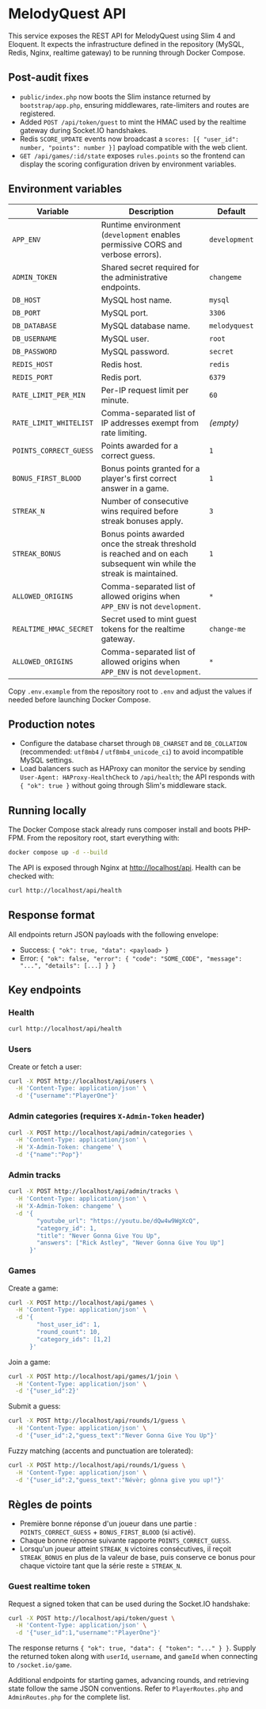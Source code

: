 # MelodyQuest API

This service exposes the REST API for MelodyQuest using Slim 4 and Eloquent. It expects the infrastructure defined in the repository (MySQL, Redis, Nginx, realtime gateway) to be running through Docker Compose.

## Post-audit fixes

- `public/index.php` now boots the Slim instance returned by `bootstrap/app.php`, ensuring middlewares, rate-limiters and routes are registered.
- Added `POST /api/token/guest` to mint the HMAC used by the realtime gateway during Socket.IO handshakes.
- Redis `SCORE_UPDATE` events now broadcast a `scores: [{ "user_id": number, "points": number }]` payload compatible with the web client.
- `GET /api/games/:id/state` exposes `rules.points` so the frontend can display the scoring configuration driven by environment variables.

## Environment variables

| Variable | Description | Default |
| --- | --- | --- |
| `APP_ENV` | Runtime environment (`development` enables permissive CORS and verbose errors). | `development` |
| `ADMIN_TOKEN` | Shared secret required for the administrative endpoints. | `changeme` |
| `DB_HOST` | MySQL host name. | `mysql` |
| `DB_PORT` | MySQL port. | `3306` |
| `DB_DATABASE` | MySQL database name. | `melodyquest` |
| `DB_USERNAME` | MySQL user. | `root` |
| `DB_PASSWORD` | MySQL password. | `secret` |
| `REDIS_HOST` | Redis host. | `redis` |
| `REDIS_PORT` | Redis port. | `6379` |
| `RATE_LIMIT_PER_MIN` | Per-IP request limit per minute. | `60` |
| `RATE_LIMIT_WHITELIST` | Comma-separated list of IP addresses exempt from rate limiting. | _(empty)_ |
| `POINTS_CORRECT_GUESS` | Points awarded for a correct guess. | `1` |
| `BONUS_FIRST_BLOOD` | Bonus points granted for a player's first correct answer in a game. | `1` |
| `STREAK_N` | Number of consecutive wins required before streak bonuses apply. | `3` |
| `STREAK_BONUS` | Bonus points awarded once the streak threshold is reached and on each subsequent win while the streak is maintained. | `1` |
| `ALLOWED_ORIGINS` | Comma-separated list of allowed origins when `APP_ENV` is not `development`. | `*` |
| `REALTIME_HMAC_SECRET` | Secret used to mint guest tokens for the realtime gateway. | `change-me` |
| `ALLOWED_ORIGINS` | Comma-separated list of allowed origins when `APP_ENV` is not `development`. | `*` |

Copy `.env.example` from the repository root to `.env` and adjust the values if needed before launching Docker Compose.

## Production notes

- Configure the database charset through `DB_CHARSET` and `DB_COLLATION` (recommended: `utf8mb4` / `utf8mb4_unicode_ci`) to avoid incompatible MySQL settings.
- Load balancers such as HAProxy can monitor the service by sending `User-Agent: HAProxy-HealthCheck` to `/api/health`; the API responds with `{ "ok": true }` without going through Slim's middleware stack.

## Running locally

The Docker Compose stack already runs composer install and boots PHP-FPM. From the repository root, start everything with:

```bash
docker compose up -d --build
```

The API is exposed through Nginx at <http://localhost/api>. Health can be checked with:

```bash
curl http://localhost/api/health
```

## Response format

All endpoints return JSON payloads with the following envelope:

- Success: `{ "ok": true, "data": <payload> }`
- Error: `{ "ok": false, "error": { "code": "SOME_CODE", "message": "...", "details": [...] } }`

## Key endpoints

### Health

```bash
curl http://localhost/api/health
```

### Users

Create or fetch a user:

```bash
curl -X POST http://localhost/api/users \
  -H 'Content-Type: application/json' \
  -d '{"username":"PlayerOne"}'
```

### Admin categories (requires `X-Admin-Token` header)

```bash
curl -X POST http://localhost/api/admin/categories \
  -H 'Content-Type: application/json' \
  -H 'X-Admin-Token: changeme' \
  -d '{"name":"Pop"}'
```

### Admin tracks

```bash
curl -X POST http://localhost/api/admin/tracks \
  -H 'Content-Type: application/json' \
  -H 'X-Admin-Token: changeme' \
  -d '{
        "youtube_url": "https://youtu.be/dQw4w9WgXcQ",
        "category_id": 1,
        "title": "Never Gonna Give You Up",
        "answers": ["Rick Astley", "Never Gonna Give You Up"]
      }'
```

### Games

Create a game:

```bash
curl -X POST http://localhost/api/games \
  -H 'Content-Type: application/json' \
  -d '{
        "host_user_id": 1,
        "round_count": 10,
        "category_ids": [1,2]
      }'
```

Join a game:

```bash
curl -X POST http://localhost/api/games/1/join \
  -H 'Content-Type: application/json' \
  -d '{"user_id":2}'
```

Submit a guess:

```bash
curl -X POST http://localhost/api/rounds/1/guess \
  -H 'Content-Type: application/json' \
  -d '{"user_id":2,"guess_text":"Never Gonna Give You Up"}'
```

Fuzzy matching (accents and punctuation are tolerated):

```bash
curl -X POST http://localhost/api/rounds/1/guess \
  -H 'Content-Type: application/json' \
  -d '{"user_id":2,"guess_text":"Névèr; gônna give you up!"}'
```

## Règles de points

- Première bonne réponse d'un joueur dans une partie : `POINTS_CORRECT_GUESS` + `BONUS_FIRST_BLOOD` (si activé).
- Chaque bonne réponse suivante rapporte `POINTS_CORRECT_GUESS`.
- Lorsqu'un joueur atteint `STREAK_N` victoires consécutives, il reçoit `STREAK_BONUS` en plus de la valeur de base, puis conserve ce bonus pour chaque victoire tant que la série reste ≥ `STREAK_N`.

### Guest realtime token

Request a signed token that can be used during the Socket.IO handshake:

```bash
curl -X POST http://localhost/api/token/guest \
  -H 'Content-Type: application/json' \
  -d '{"user_id":1,"username":"PlayerOne"}'
```

The response returns `{ "ok": true, "data": { "token": "..." } }`. Supply the returned token along with `userId`, `username`, and `gameId` when connecting to `/socket.io/game`.

Additional endpoints for starting games, advancing rounds, and retrieving state follow the same JSON conventions. Refer to `PlayerRoutes.php` and `AdminRoutes.php` for the complete list.
